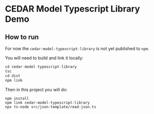 # CEDAR Model Typescript Library Demo

## How to run
For now the `cedar-model-typescript-library` is not yet published to `npm`.

You will need to build and link it locally:

```typescript
cd cedar-model-typescript-library
tsc
cd dist
npm link
```
Then in this project you will do:
```
npm install
npm link cedar-model-typescript-library
npx ts-node src/json-template/read-json.ts
```
